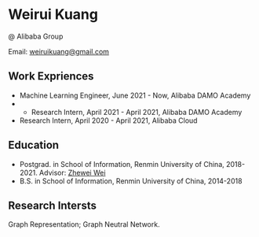 # Weirui Kuang

@ Alibaba Group

Email: weiruikuang@gmail.com

## Work Expriences

* Machine Learning Engineer, June 2021 - Now, Alibaba DAMO Academy
* * Research Intern, April 2021 - April 2021, Alibaba DAMO Academy
* Research Intern, April 2020 - April 2021, Alibaba Cloud

## Education

* Postgrad. in School of Information, Renmin University of China, 2018-2021. Advisor: [Zhewei Wei](http://weizhewei.com/)
* B.S. in School of Information, Renmin University of China, 2014-2018

## Research Intersts 

Graph Representation; Graph Neutral Network.
